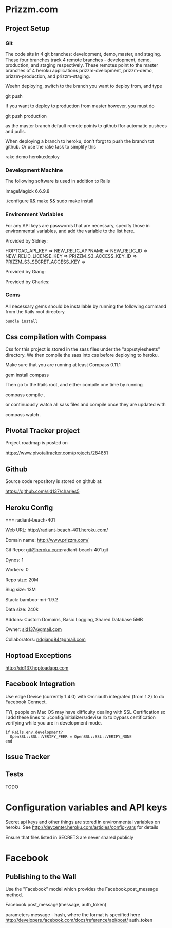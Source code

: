 # Prizzm.com

  
## Project Setup


### Git

The code sits in 4 git branches: development, demo, master, and staging.
These four branches track 4 remote branches - development, demo, production, and
staging respectively.  These remotes point to the master branches of 4 heroku applications prizzm-dvelopment, prizzm-demo, prizzm-production, and prizzm-staging.

Weehn deploying, switch to the branch you want to deploy from, and type

git push

If you want to deploy to production from master however, you must do 

git push production

as the master branch default remote points to github ffor automatic pushees and
pulls.

When deploying a branch to heroku, don't forgt to push the branch tot github.
Or use the rake task to simplify this

rake demo heroku:deploy


### Development Machine

The following software is used in addition to Rails


ImageMagick 6.6.9.8

  ./configure && make && sudo make install



### Environment Variables

For any API keys are passwords that are necessary, specify those in
environmental variables, and add the variable to the list here.


Provided by Sidney:

HOPTOAD_API_KEY             => 
NEW_RELIC_APPNAME           => 
NEW_RELIC_ID                => 
NEW_RELIC_LICENSE_KEY       => 
PRIZZM_S3_ACCESS_KEY_ID     => 
PRIZZM_S3_SECRET_ACCESS_KEY => 


Provided by Giang:


Provided by Charles:


### Gems

All necessary gems should be installable by running the following command from
the Rails root directory

    bundle install



## Css compilation with Compass

Css for this project is stored in the sass files under the "app/stylesheets" directory.  We then
compile the sass into css before deploying to heroku. 

Make sure that you are running at least Compass 0.11.1

  gem install compass

Then go to the Rails root, and either compile one time by running

  compass compile .

or continuously watch all sass files and compile once they are updated with

  compass watch .


##  Pivotal Tracker project

Project roadmap is posted on 

https://www.pivotaltracker.com/projects/284851

## Github

Source code repository is stored on github at:

https://github.com/sid137/charles5



## Heroku Config

=== radiant-beach-401

Web URL:        http://radiant-beach-401.heroku.com/

Domain name:    http://www.prizzm.com/

Git Repo:       git@heroku.com:radiant-beach-401.git

Dynos:          1

Workers:        0

Repo size:      20M

Slug size:      13M

Stack:          bamboo-mri-1.9.2

Data size:      240k

Addons:         Custom Domains, Basic Logging, Shared Database 5MB

Owner:          sid137@gmail.com

Collaborators:  ndgiang84@gmail.com


## Hoptoad Exceptions
http://sid137.hoptoadapp.com

## Facebook Integration
Use edge Devise (currently 1.4.0) with Omniauth integrated (from 1.2) to do Facebook Connect.

FYI, people on Mac OS may have difficulty dealing with SSL Certification so I add these lines to ./config/initializers/devise.rb to bypass certification verifying while you are in development mode.

    if Rails.env.development? 
      OpenSSL::SSL::VERIFY_PEER = OpenSSL::SSL::VERIFY_NONE 
    end

## Issue Tracker

## Tests

TODO

# Configuration variables and API keys
Secret api keys and other things are stored in environmental variables on
heroku.  See http://devcenter.heroku.com/articles/config-vars for details

Ensure that files listed in SECRETS are never shared publicly




# Facebook

## Publishing to the Wall

Use the "Facebook" model which provides the Facebook.post_message method. 

Facebook.post_message(message, auth_token)

parameters
   message -  hash, where the format is specified here  http://developers.facebook.com/docs/reference/api/post/
   auth_token
